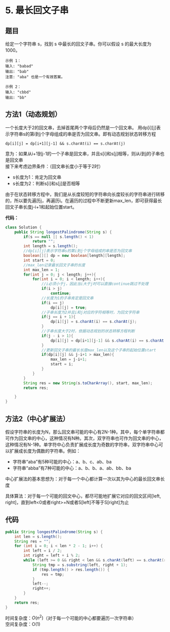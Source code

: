 # 5. 最长回文子串

## 题目
给定一个字符串 s，找到 s 中最长的回文子串。你可以假设 s 的最大长度为 1000。

    示例 1：
    输入: "babad"
    输出: "bab"
    注意: "aba" 也是一个有效答案。

    示例 2：
    输入: "cbbd"
    输出: "bb"

## 方法1（动态规划）  
一个长度大于2的回文串，去掉首尾两个字母后仍然是一个回文串。
用dp[i][j]表示字符串s的第i到j个字母组成的串是否为回文串。即有动态规划状态转移方程

```
dp[i][j] = dp[i+1][j-1] && s.charAt(i) == s.charAt(j)
```
意为：如果从i+1到j-1的一个子串是回文串，并且s[i]和s[j]相等，则从i到j的子串也是回文串  
接下来考虑边界条件：（回文串长度小于等于2时）  
* s长度为1：肯定为回文串
* s长度为2：判断s[i]和s[j]是否相等  

由于在状态转移方程中，我们是从长度较短的字符串向长度较长的字符串进行转移的，所以要先遍历j，再遍历i。在遍历的过程中不断更新max_len，即可获得最长回文子串长度j-i+1和起始位置start。


**代码：**  
```java
class Solution {
    public String longestPalindrome(String s) {
        if(s == null || s.length() < 1)
            return "";
        int length = s.length();
        //dp[i][j]表示字符串s的第i到j个字母组成的串是否为回文串
        boolean[][] dp = new boolean[length][length];
        int start = 0;
        //max_len记录最长回文子串的长度
        int max_len = 1;
        for(int j = 0; j < length; j++){
            for(int i = 0; i < length; i++){
                //i必须小于j，因此当i大于j时可以直接continue跳过不处理
                if(i > j)
                    continue;
                //长度为1的子串肯定是回文串
                if(i == j)
                    dp[i][j] = true;
                //子串长度为2并且i和j对应的字符相等时，为回文字符串
                if(j == i + 1){
                    dp[i][j] = s.charAt(i) == s.charAt(j);
                }
                //子串长度大于2时，依据动态规划的状态转移方程判断
                if(j - i > 1){
                    dp[i][j] = dp[i+1][j-1] && s.charAt(i) == s.charAt(j);
                }
                //更新回文子串的最长长度max_len以及这个子串的起始位置start
                if(dp[i][j] && j-i+1 > max_len){
                    max_len = j-i+1;
                    start = i;
                } 
            }
        }
        String res = new String(s.toCharArray(), start, max_len);
        return res;

    }
}
```

## 方法2（中心扩展法）
假设字符串的长度为N，那么回文串可能的中心有2N-1种。其中，每个单字符串都可作为回文串的中心，这种情况有N种。其次，双字符串也可作为回文串的中心，这种情况有N-1种。单字符中心负责扩展成长度为奇数的字符串，双字符串中心可以扩展成长度为偶数的字符串。例如：
* 字符串“aba”有5种可能的中心：a、b、c、ab、ba  
* 字符串“abba”有7种可能的中心：a、b、b、a、ab、bb、ba

中心扩展法的基本思想为：对于每一个中心都计算一次以其为中心的最长回文串长度

具体算法：对于每一个可能的回文中心，都尽可能地扩展它对应的回文区间[left, right]，直到left<0或者right>=N或者S[left]不等于S[right]为止

## 代码
```java
public String longestPalindrome(String s) {
    int len = s.length();
    String res = "";
    for (int i = 0; i < len * 2 - 1; i++) {
        int left = i / 2;
        int right = left + i % 2;
        while (left >= 0 && right < len && s.charAt(left) == s.charAt(right)) {
            String tmp = s.substring(left, right + 1);
            if (tmp.length() > res.length()) {
                res = tmp;
            }
            left--;
            right++;
        }
    }
    return res;
}
```

时间复杂度：$O(n^2)$（对于每一个可能的中心都要遍历一次字符串）  
空间复杂度：O(1)
